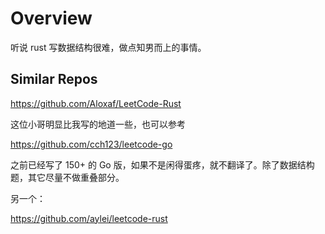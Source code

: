 # Overview

听说 rust 写数据结构很难，做点知男而上的事情。

## Similar Repos

https://github.com/Aloxaf/LeetCode-Rust

这位小哥明显比我写的地道一些，也可以参考

https://github.com/cch123/leetcode-go

之前已经写了 150+ 的 Go 版，如果不是闲得蛋疼，就不翻译了。除了数据结构题，其它尽量不做重叠部分。

另一个：

https://github.com/aylei/leetcode-rust
